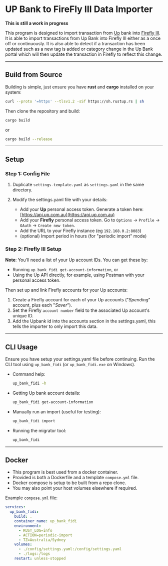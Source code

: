 # UP Bank to FireFly III Data Importer

**This is still a work in progress**

This program is designed to import transaction from [Up](https://up.com.au) bank into [Firefly III](https://firefly-iii.org/). It is able to import transactions from Up Bank into Firefly III either as a once off or continuously. It is also able to detect if a transaction has been updated such as a new tag is added or category change in the Up Bank portal which will then update the transaction in Firefly to reflect this change.

---

## Build from Source

Building is simple, just ensure you have **rust** and **cargo** installed on your system:

```bash
curl --proto '=https' --tlsv1.2 -sSf https://sh.rustup.rs | sh
```

Then clone the repository and build:

```bash
cargo build
```

or

```bash
cargo build --release
```

---

## Setup

### Step 1: Config File

1. Duplicate `settings-template.yaml` as `settings.yaml` in the same directory.
2. Modify the settings.yaml file with your details:

   - Add your **Up** personal access token. Generate a token here: [https://api.up.com.au](https://api.up.com.au)
   - Add your **Firefly** personal access token. Go to `Options` -> `Profile` -> `OAuth` -> `Create new token`.
   - Add the URL to your Firefly instance (eg `192.168.0.2:8083`)
   - (optional) Import period in hours (for "periodic import" mode)

### Step 2: Firefly III Setup

**Note**: You'll need a list of your Up account IDs. You can get these by:

   - Running `up_bank_fidi get-account-information`, or
   - Using the Up API directly, for example, using Postman with your personal access token.

Then set up and link Firefly accounts for your Up accounts:

1. Create a Firefly account for each of your Up accounts ("_Spending_" account, plus each "_Saver_").
2. Set the Firefly `account number` field to the associated Up account's unique ID.
3. Add the Upbank id into the accounts section in the settings.yaml, this tells the importer to only import this data.

---

## CLI Usage

Ensure you have setup your settings.yaml file before continuing.
Run the CLI tool using `up_bank_fidi` (or `up_bank_fidi.exe` on Windows).

- Command help:
  ```bash
  up_bank_fidi -h
  ```
- Getting Up bank account details:
  ```bash
  up_bank_fidi get-account-information
  ```
- Manually run an import (useful for testing):
  ```bash
  up_bank_fidi import
  ```
- Running the migrator tool:
  ```bash
  up_bank_fidi
  ```

---

## Docker

- This program is best used from a docker container.
- Provided is both a Dockerfile and a template `compose.yml` file.
- Docker compose is setup to be built from a repo clone.
- You may also point your host volumes elsewhere if required.

Example `compose.yml` file:

```yaml
services:
  up_bank_fidi:
    build: .
    container_name: up_bank_fidi
    environment:
      - RUST_LOG=info
      - ACTION=periodic-import
      - TZ=Australia/Sydney
    volumes:
      - ./config/settings.yaml:/config/settings.yaml
      - ./logs:/logs
    restart: unless-stopped
```